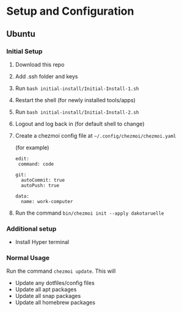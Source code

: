 # Setup and Configuration

## Ubuntu

### Initial Setup

1. Download this repo
2. Add .ssh folder and keys
3. Run `bash initial-install/Initial-Install-1.sh`
4. Restart the shell (for newly installed tools/apps)
5. Run `bash initial-install/Initial-Install-2.sh`
6. Logout and log back in (for default shell to change)
7. Create a chezmoi config file at `~/.config/chezmoi/chezmoi.yaml` 

    (for example)
   
       edit:
        command: code

       git:
         autoCommit: true
         autoPush: true

       data:
         name: work-computer

8. Run the command `bin/chezmoi init --apply dakotaruelle`

### Additional setup
- Install Hyper terminal

### Normal Usage

Run the command `chezmoi update`. This will

- Update any dotfiles/config files
- Update all apt packages
- Update all snap packages
- Update all homebrew packages